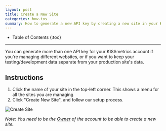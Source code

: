 ```yaml
---
layout: post
title: Create a New Site
categories: how-tos
summary: How to generate a new API key by creating a new site in your KISSmetrics account.
---
```

* Table of Contents
{:toc}
* * *

You can generate more than one API key for your KISSmetrics account if you're managing different websites, or if you want to keep your testing/development data separate from your production site's data.

## Instructions

1. Click the name of your site in the top-left corner. This shows a menu for all the sites you are managing.
2. Click "Create New Site", and follow our setup process.

![Create Site][screenshot]

*Note: You need to be the [Owner][permissions] of the account to be able to create a new site.*

[screenshot]: https://s3.amazonaws.com/kissmetrics-support-files/assets/how-tos/create-site/create-site.png
[permissions]: /how-tos/team-permissions